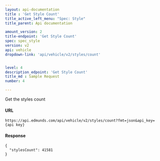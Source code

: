 ```yaml
---
layout: api-documentation
title : 'Get Style Count'
title_active_left_menu: "Spec: Style"
title_parent: Api documentation

amount_version: 2
title-endpoint: 'Get Style Count'
spec: spec_style
version: v2
api: vehicle
dropdown-link: 'api/vehicle/v2/styles/count'


level: 4
description_edpoint: 'Get Style Count'
title_md : Sample Request
number: 4

---
```


Get the styles count

#### URL

	https://api.edmunds.com/api/vehicle/v2/styles/count?fmt=json&api_key={api key}
	
#### Response
	
	{
	  "stylesCount": 41581
    }
